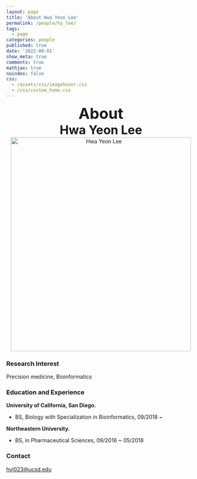 ```yaml
---
layout: page
title: 'About Hwa Yeon Lee'
permalink: /people/hy_lee/
tags:
  - page
categories: people
published: true
date: '2022-09-01'
show_meta: true
comments: true
mathjax: true
noindex: false
css:
  - /assets/css/imagehover.css
  - /css/custom_home.css
---
```


<style>
.center{
  text-align: center;
}
</style>  

<link
    rel="stylesheet"
    href="https://cdnjs.cloudflare.com/ajax/libs/font-awesome/5.8.2/css/all.min.css"
  />

<div class="center"><div style="font-weight: bold; font-size: 40px;">
About</div></div>
<div class="center"><div style="font-weight: bold; font-size: 32px;">
Hwa Yeon Lee
</div></div>


<div class="center">
    <img src="{{ site.url }}/assets/img/people/hy_lee.jpg" width="480px" height="568px" alt="Hwa Yeon Lee" />
</div>

### **Research Interest**
Precision medicine, Bioinformatics 

### **Education and Experience**

**University of California, San Diego.**
- BS, Biology with Specialization in Bioinformatics, 09/2018 ~ 

**Northeastern University.**
- BS, in Pharmaceutical Sciences, 09/2016 ~ 05/2018

### **Contact**
<i class="fa fa-paper-plane"></i> hyl023@ucsd.edu


